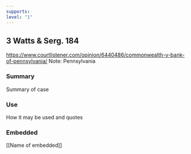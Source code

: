 ```yaml
---
supports: 
level: "1"
---
```

## 3 Watts & Serg. 184

https://www.courtlistener.com/opinion/6440486/commonwealth-v-bank-of-pennsylvania/
Note: Pennsylvania
### Summary

Summary of case

### Use

How it may be used and quotes

### Embedded

[[Name of embedded]]